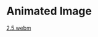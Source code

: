 # Animated Image


[2.5.webm](https://user-images.githubusercontent.com/51269703/224744094-f4fce511-bc3a-42a2-94ae-64b4f1299846.webm)
